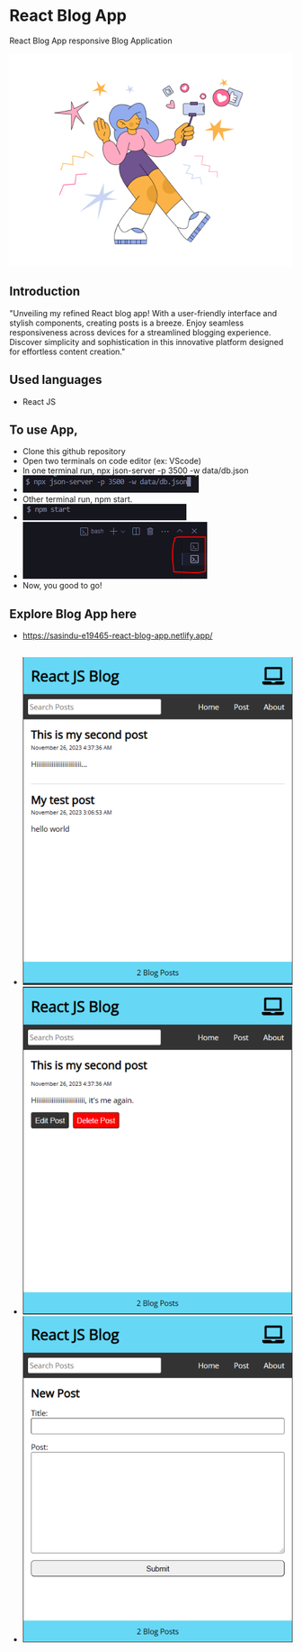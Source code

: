 # React Blog App
React Blog App responsive Blog Application

![](https://github.com/e19465/React-Blog-App/blob/main/src/img/ss1.png)

## Introduction

"Unveiling my refined React blog app! With a user-friendly interface and stylish components, creating posts is a breeze. Enjoy seamless responsiveness across devices for a streamlined blogging experience. Discover simplicity and sophistication in this innovative platform designed for effortless content creation."

## Used languages
- React JS

## To use App,
- Clone this github repository
- Open two terminals on code editor (ex: VScode)
- In one terminal run, npx json-server -p 3500 -w data/db.json
- ![](https://github.com/e19465/React-Blog-App/blob/main/src/img/ss3.PNG)
- Other terminal run, npm start.
- ![](https://github.com/e19465/React-Blog-App/blob/main/src/img/ss4.PNG)
- ![](https://github.com/e19465/React-Blog-App/blob/main/src/img/ss5.PNG)
- Now, you good to go!
  
## Explore Blog App here
-  https://sasindu-e19465-react-blog-app.netlify.app/
##
- ![](https://github.com/e19465/React-Blog-App/blob/main/src/img/p1.PNG)
- ![](https://github.com/e19465/React-Blog-App/blob/main/src/img/p2.PNG)
- ![](https://github.com/e19465/React-Blog-App/blob/main/src/img/p3.PNG)
